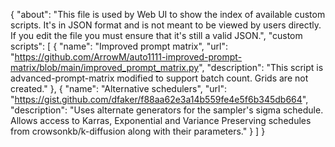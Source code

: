 {
	"about": "This file is used by Web UI to show the index of available custom scripts. It's in JSON format and is not meant to be viewed by users directly. If you edit the file you must ensure that it's still a valid JSON.",
	"custom scripts": [
		{
			"name": "Improved prompt matrix",
			"url": "https://github.com/ArrowM/auto1111-improved-prompt-matrix/blob/main/improved_prompt_matrix.py",
			"description": "This script is advanced-prompt-matrix modified to support batch count. Grids are not created."
		},
		{
			"name": "Alternative schedulers",
			"url": "https://gist.github.com/dfaker/f88aa62e3a14b559fe4e5f6b345db664",
			"description": "Uses alternate generators for the sampler's sigma schedule. Allows access to Karras, Exponential and Variance Preserving schedules from crowsonkb/k-diffusion along with their parameters."
		}
	]
}

